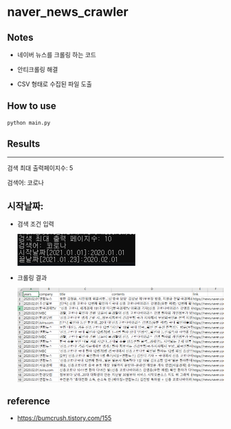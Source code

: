 # naver_news_crawler

## Notes
- 네이버 뉴스를 크롤링 하는 코드

- 안티크롤링 해결

- CSV 형태로 수집된 파일 도출
## How to use
~~~
python main.py
~~~
## Results
---
검색 최대 출력페이지수: 5

검색어: 코로나

시작날짜:
---
- 검색 조건 입력

  ![ex_screenshot](./img/use.PNG)
  
- 크롤링 결과

  ![ex_screenshot](./img/csv.PNG)
  
## reference
- https://bumcrush.tistory.com/155
